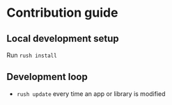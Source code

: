 # Contribution guide

## Local development setup

Run `rush install`

## Development loop

-   `rush update` every time an app or library is modified
